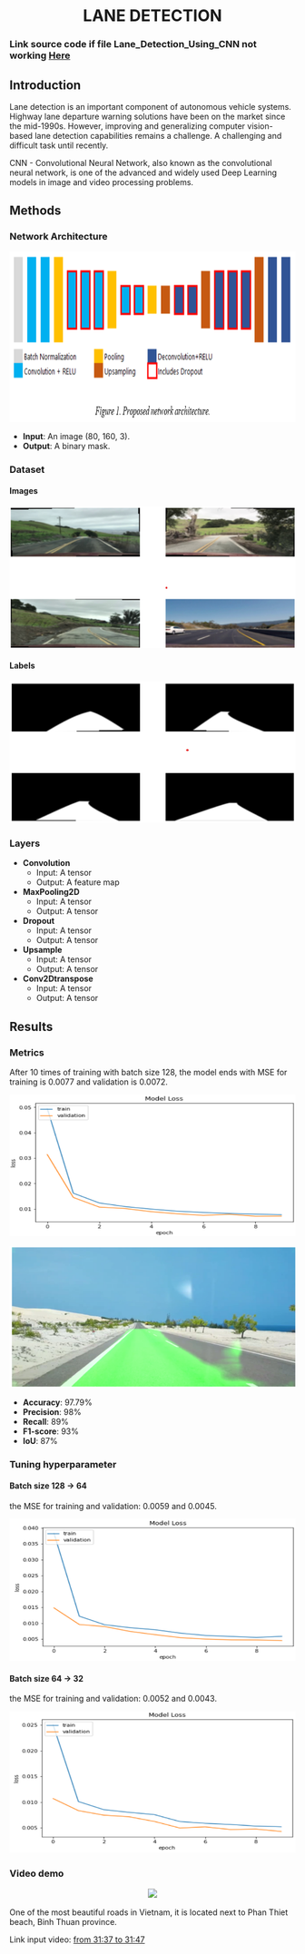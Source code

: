<h1 align="center">LANE DETECTION</h1>
<h3>Link source code if file Lane_Detection_Using_CNN not working <a target="_blank" href="https://colab.research.google.com/drive/1KQSA2xzih-2y9gdFWtRf9L-Pj4Y8BiFS?usp=sharing">Here</a></h3>
<h2>Introduction</h2>
<p>Lane detection is an important component of autonomous vehicle systems. Highway lane departure warning solutions have been on the market since the mid-1990s. However, improving and generalizing computer vision-based lane detection capabilities remains a challenge. A challenging and difficult task until recently.</p>
<p>CNN - Convolutional Neural Network, also known as the convolutional neural network, is one of the advanced and widely used Deep Learning models in image and video processing problems. </p>
<h2>Methods</h2>
<h3>Network Architecture</h3>
<p align="center">
<img width="800" height="300" src="network-arc.png">
</p>
<ul>
  <li><b>Input</b>: An image (80, 160, 3).</li>
  <li><b>Output</b>: A binary mask.</li>
</ul>
<h3>Dataset</h3>
<h4>Images</h4>
<p align="center">
  <img width="600" height="250" src="image.png">
</p>
<h4>Labels</h4>
<p align="center">
  <img width="600" height="250" src="label.png">
</p>
<h3>Layers</h3>
<ul>
  <li><b>Convolution</b>
    <ul>
      <li>Input: A tensor</li>
      <li>Output: A feature map</li>
    </ul>
  </li>
  <li><b>MaxPooling2D</b>
    <ul>
      <li>Input: A tensor</li>
      <li>Output: A tensor</li>
    </ul>
  </li>
  <li><b>Dropout</b>
    <ul>
      <li>Input: A tensor</li>
      <li>Output: A tensor</li>
    </ul>
  </li>
  <li><b>Upsample</b>
    <ul>
      <li>Input: A tensor</li>
      <li>Output: A tensor</li>
    </ul>
  </li>
  <li><b>Conv2Dtranspose</b>
    <ul>
      <li>Input: A tensor</li>
      <li>Output: A tensor</li>
    </ul>
  </li>
</ul>
<h2>Results</h2>
<h3>Metrics</h3>
<p>After 10 times of training with batch size 128, the model ends with MSE for training is 0.0077 and validation is 0.0072.</p>
<p align="center">
  <img width="600" height="250" src="batch128.png">
</p>
<p align="center">
  <img width="600" height="250" src="result-128.png">
</p>
<ul>
  <li><b>Accuracy</b>: 97.79%</li>
  <li><b>Precision</b>: 98%</li>
  <li><b>Recall</b>: 89%</li>
  <li><b>F1-score</b>: 93%</li>
  <li><b>IoU</b>: 87%</li>
</ul>
<h3>Tuning hyperparameter</h3>
<h4>Batch size 128 -> 64</h4>
<p>the MSE for training and validation: 0.0059 and 0.0045.</p>
<p align="center">
  <img width="600" height="250" src="batch64.png">
</p>
<h4>
<h4>Batch size 64 -> 32</h4>
<p>the MSE for training and validation: 0.0052 and 0.0043.</p>
<p align="center">
  <img width="600" height="250" src="batch32.png">
</p>
<h4>
<h3>Video demo</h3>
<p align="center">
<img src="https://user-images.githubusercontent.com/79817900/211891175-b14a5782-5eee-41da-8212-b1050c3d848f.gif">
</p>
<p>One of the most beautiful roads in Vietnam, it is located next to Phan Thiet beach, Binh Thuan province.</p>
<p>Link input video: <a target="_blank" href="https://www.youtube.com/watch?v=rOFo-bnWA9Q&t=2399s">from 31:37 to 31:47</a></p>
